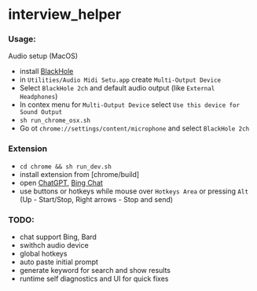 # interview_helper
### Usage:
Audio setup (MacOS) 
* install [BlackHole](https://existential.audio/blackhole/)
* in `Utilities/Audio Midi Setu.app` create `Multi-Output Device`
* Select `BlackHole 2ch` and default audio output (like `External Headphones`)
* In contex menu for `Multi-Output Device` select `Use this device for Sound Output`
* `sh run_chrome_osx.sh` 
* Go ot `chrome://settings/content/microphone` and select `BlackHole 2ch`
### Extension
* `cd chrome && sh run_dev.sh`
* install extension from [chrome/build]
* open [ChatGPT](https://chat.openai.com/), [Bing Chat](https://www.bing.com/search?q=Bing+AI&showconv=1&FORM=hpcodx)
* use buttons or hotkeys while mouse over `Hotkeys Area` or pressing `Alt` (Up - Start/Stop, Right arrows - Stop and send)

### TODO:
* chat support Bing, Bard
* swithch audio device
* global hotkeys
* auto paste initial prompt
* generate keyword for search and show results
* runtime self diagnostics and UI for quick fixes

